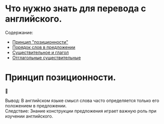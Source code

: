 # Что нужно знать для перевода с английского.


Содержание:

- [Принцип "позиционности"](#принцип-позиционности)
- [Порядок слов в предложении](#порядок-слов-в-предложении)
- [Существительное и глагол](#cуществительное-и-глагол)
- [Отглагольные существительные](#отглагольные-существительные)



# Принцип позиционности.
🔵 

Вывод: В английском языке смысл слова часто определяется только его положением в предложении.  
Следствие: Знание конструкции предложения играет важную роль при изучении английского.